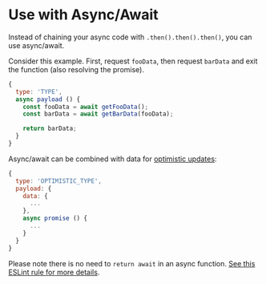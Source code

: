 # Use with Async/Await

Instead of chaining your async code with `.then().then().then()`, you can use async/await.

Consider this example. First, request `fooData`, then request `barData` and exit the function \(also resolving the promise\).

```javascript
{
  type: 'TYPE',
  async payload () {
    const fooData = await getFooData();
    const barData = await getBarData(fooData);

    return barData;
  }
}
```

Async/await can be combined with data for [optimistic updates](optimistic-updates.md):

```javascript
{
  type: 'OPTIMISTIC_TYPE',
  payload: {
    data: {
      ...
    },
    async promise () {
      ...
    }
  }
}
```

Please note there is no need to `return await` in an async function. [See this ESLint rule for more details](https://eslint.org/docs/rules/no-return-await).

